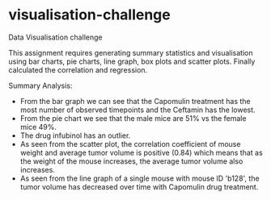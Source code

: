 # visualisation-challenge
Data Visualisation challenge

This assignment requires generating summary statistics and visualisation using bar charts, pie charts, line graph, box plots and scatter plots.
Finally calculated the correlation and regression.

Summary Analysis:
- From the bar graph we can see that the Capomulin treatment has the most number of observed timepoints and the Ceftamin has the lowest.
- From the pie chart we see that the male mice are 51% vs the female mice 49%.
- The drug infubinol has an outlier.
- As seen from the scatter plot, the correlation coefficient of mouse weight and average tumor volume is positive (0.84) which means that as the weight of the mouse increases, the average tumor volume also increases.
- As seen from the line graph of a single mouse with mouse ID 'b128', the tumor volume has decreased over time with Capomulin drug treatment.
